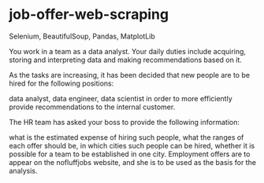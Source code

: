 # job-offer-web-scraping
Selenium, BeautifulSoup, Pandas, MatplotLib

You work in a team as a data analyst. Your daily duties include acquiring, storing and interpreting data and making recommendations based on it.

As the tasks are increasing, it has been decided that new people are to be hired for the following positions:

data analyst,
data engineer,
data scientist
in order to more efficiently provide recommendations to the internal customer.

The HR team has asked your boss to provide the following information:

what is the estimated expense of hiring such people,
what the ranges of each offer should be,
in which cities such people can be hired,
whether it is possible for a team to be established in one city.
Employment offers are to appear on the nofluffjobs website, and she is to be used as the basis for the analysis.

